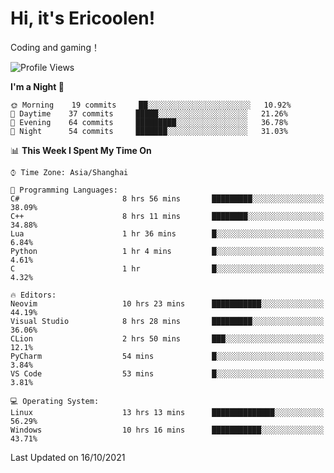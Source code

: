 # Hi, it's Ericoolen!
Coding and gaming！

<!--START_SECTION:waka-->
![Profile Views](http://img.shields.io/badge/Profile%20Views-12-blue)

**I'm a Night 🦉** 

```text
🌞 Morning    19 commits     ██░░░░░░░░░░░░░░░░░░░░░░░   10.92% 
🌆 Daytime    37 commits     █████░░░░░░░░░░░░░░░░░░░░   21.26% 
🌃 Evening    64 commits     █████████░░░░░░░░░░░░░░░░   36.78% 
🌙 Night      54 commits     ███████░░░░░░░░░░░░░░░░░░   31.03%

```


📊 **This Week I Spent My Time On** 

```text
⌚︎ Time Zone: Asia/Shanghai

💬 Programming Languages: 
C#                       8 hrs 56 mins       █████████░░░░░░░░░░░░░░░░   38.09% 
C++                      8 hrs 11 mins       ████████░░░░░░░░░░░░░░░░░   34.88% 
Lua                      1 hr 36 mins        █░░░░░░░░░░░░░░░░░░░░░░░░   6.84% 
Python                   1 hr 4 mins         █░░░░░░░░░░░░░░░░░░░░░░░░   4.61% 
C                        1 hr                █░░░░░░░░░░░░░░░░░░░░░░░░   4.32%

🔥 Editors: 
Neovim                   10 hrs 23 mins      ███████████░░░░░░░░░░░░░░   44.19% 
Visual Studio            8 hrs 28 mins       █████████░░░░░░░░░░░░░░░░   36.06% 
CLion                    2 hrs 50 mins       ███░░░░░░░░░░░░░░░░░░░░░░   12.1% 
PyCharm                  54 mins             █░░░░░░░░░░░░░░░░░░░░░░░░   3.84% 
VS Code                  53 mins             █░░░░░░░░░░░░░░░░░░░░░░░░   3.81%

💻 Operating System: 
Linux                    13 hrs 13 mins      ██████████████░░░░░░░░░░░   56.29% 
Windows                  10 hrs 16 mins      ███████████░░░░░░░░░░░░░░   43.71%

```


 Last Updated on 16/10/2021
<!--END_SECTION:waka-->

